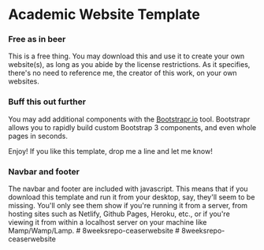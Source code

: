 # Academic Website Template

### Free as in beer
This is a free thing. You may download this and use it to create your own website(s), as long as you abide by the license restrictions. As it specifies, there's no need to reference me, the creator of this work, on your own websites.

### Buff this out further
You may add additional components with the [Bootstrapr.io](https://bootstrapr.io) tool. Bootstrapr allows you to rapidly build custom Bootstrap 3 components, and even whole pages in seconds.

Enjoy! If you like this template, drop me a line and let me know!

### Navbar and footer
The navbar and footer are included with javascript. This means that if you download this template and run it from your desktop, say, they'll seem to be missing. You'll only see them show if you're running it from a server, from hosting sites such as Netlify, Github Pages, Heroku, etc., or if you're viewing it from within a localhost server on your machine like Mamp/Wamp/Lamp.
#   8 w e e k s r e p o - c e a s e r w e b s i t e  
 #   8 w e e k s r e p o - c e a s e r w e b s i t e  
 